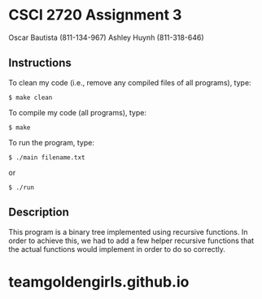 # CSCI 2720 Assignment 3

Oscar Bautista (811-134-967)
Ashley Huynh (811-318-646)

## Instructions

To clean my code (i.e., remove any compiled files of 
all programs), type:

```
$ make clean
```

To compile my code (all programs), type:

```
$ make
```

To run the program, type:

```
$ ./main filename.txt
```
or 

```
$ ./run
```

## Description
This program is a binary tree implemented using recursive functions. In order to achieve this, we had to add a few helper recursive functions that the actual functions would implement in order to do so correctly.
# teamgoldengirls.github.io
